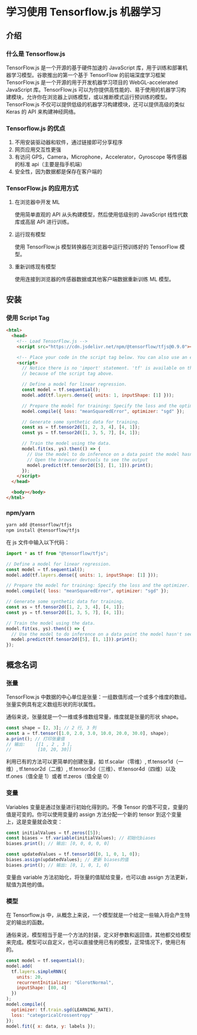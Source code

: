 # 学习使用 Tensorflow.js 机器学习

## 介绍

### 什么是 Tensorflow.js

TensorFlow.js 是一个开源的基于硬件加速的 JavaScript 库，用于训练和部署机器学习模型。谷歌推出的第一个基于 TensorFlow 的前端深度学习框架 TensorFlow.js 是一个开源的用于开发机器学习项目的 WebGL-accelerated JavaScript 库。TensorFlow.js 可以为你提供高性能的、易于使用的机器学习构建模块，允许你在浏览器上训练模型，或以推断模式运行预训练的模型。TensorFlow.js 不仅可以提供低级的机器学习构建模块，还可以提供高级的类似 Keras 的 API 来构建神经网络。

### Tensorflow.js 的优点

1. 不用安装驱动器和软件，通过链接即可分享程序
2. 网页应用交互性更强
3. 有访问 GPS，Camera，Microphone，Accelerator，Gyroscope 等传感器的标准 api（主要是指手机端）
4. 安全性，因为数据都是保存在客户端的

### TensorFlow.js 的应用方式

1. 在浏览器中开发 ML

   使用简单直观的 API 从头构建模型，然后使用低级别的 JavaScript 线性代数库或高层 API 进行训练。

2. 运行现有模型

   使用 TensorFlow.js 模型转换器在浏览器中运行预训练好的 TensorFlow 模型。

3. 重新训练现有模型

   使用连接到浏览器的传感器数据或其他客户端数据重新训练 ML 模型。

## 安装

### 使用 Script Tag

```html
<html>
  <head>
    <!-- Load TensorFlow.js -->
    <script src="https://cdn.jsdelivr.net/npm/@tensorflow/tfjs@0.9.0"></script>

    <!-- Place your code in the script tag below. You can also use an external .js file -->
    <script>
      // Notice there is no 'import' statement. 'tf' is available on the index-page
      // because of the script tag above.

      // Define a model for linear regression.
      const model = tf.sequential();
      model.add(tf.layers.dense({ units: 1, inputShape: [1] }));

      // Prepare the model for training: Specify the loss and the optimizer.
      model.compile({ loss: "meanSquaredError", optimizer: "sgd" });

      // Generate some synthetic data for training.
      const xs = tf.tensor2d([1, 2, 3, 4], [4, 1]);
      const ys = tf.tensor2d([1, 3, 5, 7], [4, 1]);

      // Train the model using the data.
      model.fit(xs, ys).then(() => {
        // Use the model to do inference on a data point the model hasn't seen before:
        // Open the browser devtools to see the output
        model.predict(tf.tensor2d([5], [1, 1])).print();
      });
    </script>
  </head>

  <body></body>
</html>
```

### npm/yarn

```sh
yarn add @tensorflow/tfjs
npm install @tensorflow/tfjs
```

在 js 文件中输入以下代码：

```js
import * as tf from "@tensorflow/tfjs";

// Define a model for linear regression.
const model = tf.sequential();
model.add(tf.layers.dense({ units: 1, inputShape: [1] }));

// Prepare the model for training: Specify the loss and the optimizer.
model.compile({ loss: "meanSquaredError", optimizer: "sgd" });

// Generate some synthetic data for training.
const xs = tf.tensor2d([1, 2, 3, 4], [4, 1]);
const ys = tf.tensor2d([1, 3, 5, 7], [4, 1]);

// Train the model using the data.
model.fit(xs, ys).then(() => {
  // Use the model to do inference on a data point the model hasn't seen before:
  model.predict(tf.tensor2d([5], [1, 1])).print();
});
```

## 概念名词

### 张量

TensorFlow.js 中数据的中心单位是张量：一组数值形成一个或多个维度的数组。 张量实例具有定义数组形状的形状属性。

通俗来说，张量就是一个一维或多维数组常量，维度就是张量的形状 shape。

```js
const shape = [2, 3]; // 2 行, 3 列
const a = tf.tensor([1.0, 2.0, 3.0, 10.0, 20.0, 30.0], shape);
a.print(); // 打印张量值
// 输出:    [[1 , 2 , 3 ],
//          [10, 20, 30]]
```

利用已有的方法可以更简单的创建张量，如 tf.scalar（零维）, tf.tensor1d（一维）, tf.tensor2d（二维）, tf.tensor3d（三维）、tf.tensor4d（四维）以及 tf.ones（值全是 1）或者 tf.zeros（值全是 0）

### 变量

Variables 变量是通过张量进行初始化得到的。不像 Tensor 的值不可变，变量的值是可变的。你可以使用变量的 assign 方法分配一个新的 tensor 到这个变量上，这是变量就会改变：

```js
const initialValues = tf.zeros([5]);
const biases = tf.variable(initialValues); // 初始化biases
biases.print(); // 输出: [0, 0, 0, 0, 0]

const updatedValues = tf.tensor1d([0, 1, 0, 1, 0]);
biases.assign(updatedValues); // 更新 biases的值
biases.print(); // 输出: [0, 1, 0, 1, 0]
```

变量由 variable 方法初始化，将张量的值赋给变量，也可以由 assign 方法更新，赋值为其他的值。

### 模型

在 Tensorflow.js 中，从概念上来说，一个模型就是一个给定一些输入将会产生特定的输出的函数。

通俗来说，模型相当于是一个方法的封装，定义好参数和返回值，其他都交给模型来完成。模型可以自定义，也可以直接使用已有的模型，正常情况下，使用已有的。

```js
const model = tf.sequential();
model.add(
  tf.layers.simpleRNN({
    units: 20,
    recurrentInitializer: "GlorotNormal",
    inputShape: [80, 4]
  })
);
model.compile({
  optimizer: tf.train.sgd(LEARNING_RATE),
  loss: "categoricalCrossentropy"
});
model.fit({ x: data, y: labels });
```
